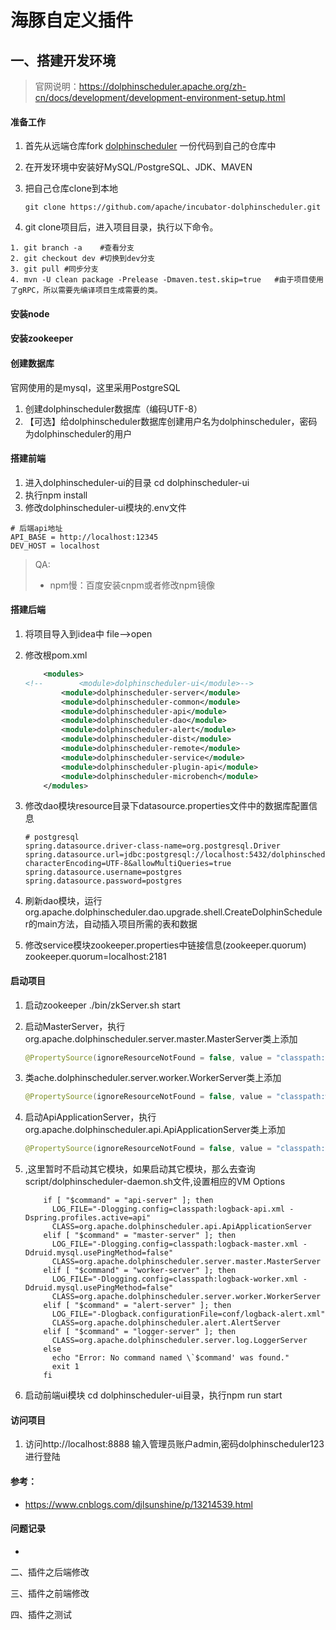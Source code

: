 # 海豚自定义插件

## 一、搭建开发环境

> 官网说明：https://dolphinscheduler.apache.org/zh-cn/docs/development/development-environment-setup.html

#### 准备工作

1. 首先从远端仓库fork [dolphinscheduler](https://github.com/apache/incubator-dolphinscheduler) 一份代码到自己的仓库中

2. 在开发环境中安装好MySQL/PostgreSQL、JDK、MAVEN

3. 把自己仓库clone到本地

   `git clone https://github.com/apache/incubator-dolphinscheduler.git`

4. git clone项目后，进入项目目录，执行以下命令。

```
1. git branch -a    #查看分支
2. git checkout dev #切换到dev分支
3. git pull #同步分支
4. mvn -U clean package -Prelease -Dmaven.test.skip=true   #由于项目使用了gRPC，所以需要先编译项目生成需要的类。
```

#### 安装node



#### 安装zookeeper



#### 创建数据库

官网使用的是mysql，这里采用PostgreSQL

1. 创建dolphinscheduler数据库（编码UTF-8）
2. 【可选】给dolphinscheduler数据库创建用户名为dolphinscheduler，密码为dolphinscheduler的用户

#### 搭建前端

1. 进入dolphinscheduler-ui的目录
   cd dolphinscheduler-ui
2. 执行npm install
3. 修改dolphinscheduler-ui模块的.env文件

```
# 后端api地址
API_BASE = http://localhost:12345
DEV_HOST = localhost
```

> QA:
>
> * npm慢：百度安装cnpm或者修改npm镜像

#### 搭建后端

1. 将项目导入到idea中
   file-->open

2. 修改根pom.xml

   ```xml
       <modules>
   <!--        <module>dolphinscheduler-ui</module>-->
           <module>dolphinscheduler-server</module>
           <module>dolphinscheduler-common</module>
           <module>dolphinscheduler-api</module>
           <module>dolphinscheduler-dao</module>
           <module>dolphinscheduler-alert</module>
           <module>dolphinscheduler-dist</module>
           <module>dolphinscheduler-remote</module>
           <module>dolphinscheduler-service</module>
           <module>dolphinscheduler-plugin-api</module>
           <module>dolphinscheduler-microbench</module>
       </modules>
   ```

3. 修改dao模块resource目录下datasource.properties文件中的数据库配置信息

   ```properties
   # postgresql
   spring.datasource.driver-class-name=org.postgresql.Driver
   spring.datasource.url=jdbc:postgresql://localhost:5432/dolphinscheduler?characterEncoding=UTF-8&allowMultiQueries=true
   spring.datasource.username=postgres
   spring.datasource.password=postgres
   ```

4. 刷新dao模块，运行org.apache.dolphinscheduler.dao.upgrade.shell.CreateDolphinScheduler的main方法，自动插入项目所需的表和数据

5. 修改service模块zookeeper.properties中链接信息(zookeeper.quorum)
   zookeeper.quorum=localhost:2181

#### 启动项目

1. 启动zookeeper
   ./bin/zkServer.sh start

2. 启动MasterServer，执行org.apache.dolphinscheduler.server.master.MasterServer类上添加

   ```java
   @PropertySource(ignoreResourceNotFound = false, value = "classpath:master.properties")
   ```

3. 类ache.dolphinscheduler.server.worker.WorkerServer类上添加

   ```java
   @PropertySource(ignoreResourceNotFound = false, value = "classpath:worker.properties")
   ```

4. 启动ApiApplicationServer，执行org.apache.dolphinscheduler.api.ApiApplicationServer类上添加

   ```java
   @PropertySource(ignoreResourceNotFound = false, value = "classpath:application-api.properties")
   ```

5. ,这里暂时不启动其它模块，如果启动其它模块，那么去查询script/dolphinscheduler-daemon.sh文件,设置相应的VM Options

   ```shell
       if [ "$command" = "api-server" ]; then
         LOG_FILE="-Dlogging.config=classpath:logback-api.xml -Dspring.profiles.active=api"
         CLASS=org.apache.dolphinscheduler.api.ApiApplicationServer
       elif [ "$command" = "master-server" ]; then
         LOG_FILE="-Dlogging.config=classpath:logback-master.xml -Ddruid.mysql.usePingMethod=false"
         CLASS=org.apache.dolphinscheduler.server.master.MasterServer
       elif [ "$command" = "worker-server" ]; then
         LOG_FILE="-Dlogging.config=classpath:logback-worker.xml -Ddruid.mysql.usePingMethod=false"
         CLASS=org.apache.dolphinscheduler.server.worker.WorkerServer
       elif [ "$command" = "alert-server" ]; then
         LOG_FILE="-Dlogback.configurationFile=conf/logback-alert.xml"
         CLASS=org.apache.dolphinscheduler.alert.AlertServer
       elif [ "$command" = "logger-server" ]; then
         CLASS=org.apache.dolphinscheduler.server.log.LoggerServer
       else
         echo "Error: No command named \`$command' was found."
         exit 1
       fi
   ```

6. 启动前端ui模块
   cd dolphinscheduler-ui目录，执行npm run start

#### 访问项目

1. 访问http://localhost:8888
   输入管理员账户admin,密码dolphinscheduler123进行登陆

#### 参考：

* https://www.cnblogs.com/djlsunshine/p/13214539.html

#### 问题记录

* 

二、插件之后端修改

三、插件之前端修改

四、插件之测试